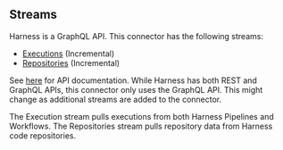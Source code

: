 ## Streams

Harness is a GraphQL API. This connector has the following streams:

* [Executions](https://docs.harness.io/article/ba4vs50071-use-workflows-api) \(Incremental\)
* [Repositories](https://apidocs.harness.io/tag/Repositories) \(Incremental\)

See [here](https://docs.harness.io/article/tm0w6rruqv-harness-api) for API
documentation. While Harness has both REST and GraphQL APIs, this connector only
uses the GraphQL API. This might change as additional streams are added to the
connector.

The Execution stream pulls executions from both Harness Pipelines and Workflows.
The Repositories stream pulls repository data from Harness code repositories.
